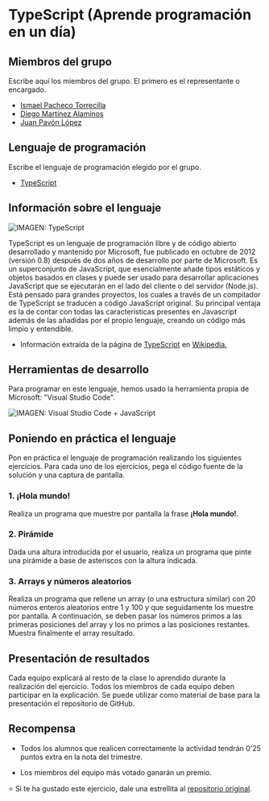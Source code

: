 # TypeScript (Aprende programación en un día)

## Miembros del grupo

Escribe aquí los miembros del grupo. El primero es el representante o encargado.

* [Ismael Pacheco Torrecilla](https://github.com/ismaelpacheco13)
* [Diego Martínez Alaminos](https://github.com/diegomartinezalaminos)
* [Juan Pavón López](https://github.com/JuanPavon)

## Lenguaje de programación

Escribe el lenguaje de programación elegido por el grupo.

* [TypeScript](https://www.typescriptlang.org/)

## Información sobre el lenguaje

<img src="https://upload.wikimedia.org/wikipedia/commons/a/a6/TypeScript_Logo.png" alt="IMAGEN: TypeScript">

TypeScript es un lenguaje de programación libre y de código abierto desarrollado y mantenido por Microsoft, fue publicado en octubre de 2012 (versión 0.8) después de dos años de desarrollo por parte de Microsoft. Es un superconjunto de JavaScript, que esencialmente añade tipos estáticos y objetos basados en clases y puede ser usado para desarrollar aplicaciones JavaScript que se ejecutarán en el lado del cliente o del servidor (Node.js).
Está pensado para grandes proyectos, los cuales a través de un compilador de TypeScript se traducen a código JavaScript original.
Su principal ventaja es la de contar con todas las características presentes en Javascript además de las añadidas por el propio lenguaje, creando un código más limpio y entendible.

- Información extraída de la página de [TypeScript](https://es.wikipedia.org/wiki/TypeScript) en [Wikipedia.](https://es.wikipedia.org)

## Herramientas de desarrollo

Para programar en este lenguaje, hemos usado la herramienta propia de Microsoft: "Visual Studio Code".

<img src="https://code.visualstudio.com/assets/docs/languages/typescript/Languages_typescript.png" alt="IMAGEN: Visual Studio Code + JavaScript">

## Poniendo en práctica el lenguaje

Pon en práctica el lenguaje de programación realizando los siguientes ejercicios. Para cada uno de los ejercicios, pega el código fuente de la solución y una captura de pantalla.

### 1. ¡Hola mundo!

Realiza un programa que muestre por pantalla la frase **¡Hola mundo!**.

### 2. Pirámide

Dada una altura introducida por el usuario, realiza un programa que pinte una pirámide a base de asteriscos con la altura indicada.

### 3. Arrays y números aleatorios

Realiza un programa que rellene un array (o una estructura similar) con 20 números enteros aleatorios entre 1 y 100 y que seguidamente los muestre por pantalla. A continuación, se deben pasar los números primos a las primeras posiciones del array y los no primos a las posiciones restantes. Muestra finalmente el array resultado.

## Presentación de resultados

Cada equipo explicará al resto de la clase lo aprendido durante la realización del ejercicio. Todos los miembros de cada equipo deben participar en la explicación. Se puede utilizar como material de base para la presentación el repositorio de GitHub.

## Recompensa

* Todos los alumnos que realicen correctamente la actividad tendrán 0'25 puntos extra en la nota del trimestre.

* Los miembros del equipo más votado ganarán un premio.

:star: Si te ha gustado este ejercicio, dale una estrellita al [repositorio original](https://github.com/LuisJoseSanchez/aprende-un-lenguaje-en-un-dia).

